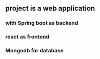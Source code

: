 ## project is a web application
### with Spring boot as backend
### react as frontend 
### Mongodb for database 
